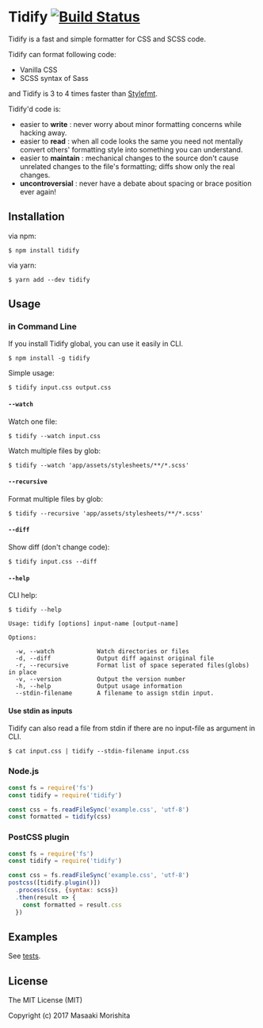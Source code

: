 # Tidify [![Build Status](https://travis-ci.org/morishitter/tidify.svg)](https://travis-ci.org/morishitter/tidify)

Tidify is a fast and simple formatter for CSS and SCSS code.

Tidify can format following code:

- Vanilla CSS
- SCSS syntax of Sass

and Tidify is 3 to 4 times faster than [Stylefmt](https://github.com/morishitter/stylefmt).

Tidify'd code is:

- easier to **write** : never worry about minor formatting concerns while hacking away.
- easier to **read** : when all code looks the same you need not mentally convert others' formatting style into something you can understand.
- easier to **maintain** : mechanical changes to the source don't cause unrelated changes to the file's formatting; diffs show only the real changes.
- **uncontroversial** : never have a debate about spacing or brace position ever again!

## Installation

via npm:

```
$ npm install tidify
```

via yarn:

```
$ yarn add --dev tidify
```

## Usage

### in Command Line

If you install Tidify global, you can use it easily in CLI.

```
$ npm install -g tidify
```

Simple usage:

```
$ tidify input.css output.css
```

#### `--watch` 

Watch one file:

```
$ tidify --watch input.css
```

Watch multiple files by glob:

```
$ tidify --watch 'app/assets/stylesheets/**/*.scss'
```

#### `--recursive`

Format multiple files by glob:

```
$ tidify --recursive 'app/assets/stylesheets/**/*.scss'
```

#### `--diff`

Show diff (don't change code):

```
$ tidify input.css --diff
```

#### `--help`

CLI help:

```
$ tidify --help
```

```
Usage: tidify [options] input-name [output-name]

Options:

  -w, --watch            Watch directories or files
  -d, --diff             Output diff against original file
  -r, --recursive        Format list of space seperated files(globs) in place
  -v, --version          Output the version number
  -h, --help             Output usage information
  --stdin-filename       A filename to assign stdin input.
```

#### Use stdin as inputs

Tidify can also read a file from stdin if there are no input-file as argument in CLI.

```
$ cat input.css | tidify --stdin-filename input.css
```

### Node.js

```js
const fs = require('fs')
const tidify = require('tidify')

const css = fs.readFileSync('example.css', 'utf-8')
const formatted = tidify(css)
```

### PostCSS plugin

```js
const fs = require('fs')
const tidify = require('tidify')

const css = fs.readFileSync('example.css', 'utf-8')
postcss([tidify.plugin()])
  .process(css, {syntax: scss})
  .then(result => {
    const formatted = result.css
  })
```

## Examples

See [tests](https://github.com/morishitter/tidify/tree/master/test/fixtures).

## License

The MIT License (MIT)

Copyright (c) 2017 Masaaki Morishita
